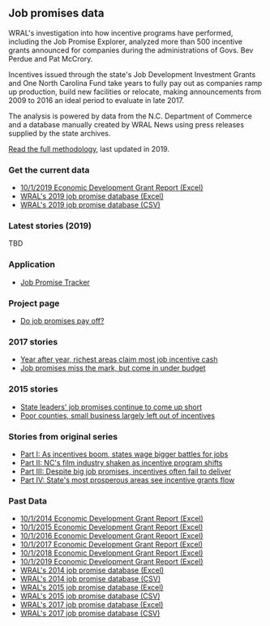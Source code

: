 ## Job promises data
WRAL's investigation into how incentive programs have performed, including the Job Promise Explorer, analyzed more than 500 incentive grants announced for companies during the administrations of Govs. Bev Perdue and Pat McCrory.

Incentives issued through the state's Job Development Investment Grants and One North Carolina Fund take years to fully pay out as companies ramp up production, build new facilities or relocate, making announcements from 2009 to 2016 an ideal period to evaluate in late 2017.

The analysis is powered by data from the N.C. Department of Commerce and a database manually created by WRAL News using press releases supplied by the state archives.

[Read the full methodology](http://www.wral.com/jobs-promise-methodology/14028170/), last updated in 2019.

### Get the current data
* [10/1/2019 Economic Development Grant Report (Excel)](https://github.com/wraldata/job-promises-data/blob/master/data/2019_ED_Grant_Final_Master.xlsx)
* [WRAL's 2019 job promise database (Excel)](https://github.com/wraldata/job-promises-data/blob/master/data/job-promises20191219.xlsx)
* [WRAL's 2019 job promise database (CSV)](https://github.com/wraldata/job-promises-data/blob/master/data/job-promises20191219.csv)

### Latest stories (2019)
TBD

### Application

* [Job Promise Tracker](http://www.wral.com/news/state/page/14027662/)


### Project page
* [Do job promises pay off?](http://www.wral.com/news/state/nccapitol/asset_gallery/14053023/?navkeyword=job+incentives)

### 2017 stories
* [Year after year, richest areas claim most job incentive cash](http://www.wral.com/year-after-year-richest-areas-claim-most-job-incentive-cash/17022816/)
* [Job promises miss the mark, but come in under budget](http://www.wral.com/year-after-year-richest-areas-claim-most-job-incentive-cash/17022816/)

### 2015 stories

* [State leaders' job promises continue to come up short](http://www.wral.com/state-leaders-job-promises-continue-to-come-up-short/14949497/)
* [Poor counties, small business largely left out of incentives](http://www.wral.com/poor-counties-small-business-largely-left-out-of-incentives/14975704/)

### Stories from original series

* [Part I: As incentives boom, states wage bigger battles for jobs](http://www.wral.com/as-incentives-boom-states-wage-bigger-battles-for-jobs/14052608/)
* [Part II: NC's film industry shaken as incentive program shifts](http://www.wral.com/nc-s-film-industry-shaken-as-incentive-program-shifts/14066395/)
* [Part III: Despite big job promises, incentives often fail to deliver](http://www.wral.com/job-incentives-often-fail/14052627/)
* [Part IV: State's most prosperous areas see incentive grants flow](http://www.wral.com/do-incentives-work/14052631/)

### Past Data

* [10/1/2014 Economic Development Grant Report (Excel)](https://github.com/wraldata/job-promises-data/blob/master/data/2014_ED_Grant_Final%20Master.xlsx)
* [10/1/2015 Economic Development Grant Report (Excel)](https://github.com/wraldata/job-promises-data/blob/master/data/2015_ED_Grant_Final_Master.xlsx)
* [10/1/2016 Economic Development Grant Report (Excel)](https://github.com/wraldata/job-promises-data/blob/master/data/2016_ED_Grant_Final_Master.xlsx)
* [10/1/2017 Economic Development Grant Report (Excel)](https://github.com/wraldata/job-promises-data/blob/master/data/2017_ED_Grant_Final_Master.xlsx)
* [10/1/2018 Economic Development Grant Report (Excel)](https://github.com/wraldata/job-promises-data/blob/master/data/2018_ED_Grant_Final_Master.xlsx)
* [10/1/2019 Economic Development Grant Report (Excel)](https://github.com/wraldata/job-promises-data/blob/master/data/2019_ED_Grant_Final_Master.xlsx)
* [WRAL's 2014 job promise database (Excel)](https://github.com/wraldata/job-promises-data/blob/master/data/job-promises20141012.xlsx)
* [WRAL's 2014 job promise database (CSV)](https://github.com/wraldata/job-promises-data/blob/master/data/job-promises20141012.csv)
* [WRAL's 2015 job promise database (Excel)](https://github.com/wraldata/job-promises-data/blob/master/data/job-promises20151019.xlsx)
* [WRAL's 2015 job promise database (CSV)](https://github.com/wraldata/job-promises-data/blob/master/data/job-promises20151019.csv)
* [WRAL's 2017 job promise database (Excel)](https://github.com/wraldata/job-promises-data/blob/master/data/job-promises20171017.xlsx)
* [WRAL's 2017 job promise database (CSV)](https://github.com/wraldata/job-promises-data/blob/master/data/job-promises20171017.csv)